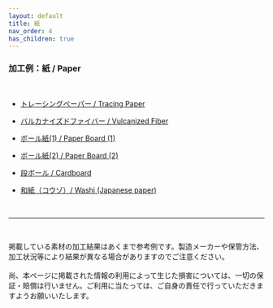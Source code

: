 ```yaml
---
layout: default
title: 紙
nav_order: 4
has_children: true
---
```


### 加工例：紙 / Paper
<br>

* [トレーシングペーパー / Tracing Paper](03-1-tracingpaper.md)

* [バルカナイズドファイバー / Vulcanized Fiber](03-2-pvf.md)

* [ボール紙(1) / Paper Board (1)](03-3-board-w.md)

* [ボール紙(2) / Paper Board (2)](03-4-board-g.md)

* [段ボール / Cardboard](03-5-cb.md)

* [和紙（コウゾ）/ Washi (Japanese paper)](03-6-washi.md)

<br>

------

<br>

掲載している素材の加工結果はあくまで参考例です。製造メーカーや保管方法、加工状況等により結果が異なる場合がありますのでご注意ください。<br>
<br>
尚、本ページに掲載された情報の利用によって生じた損害については、一切の保証・賠償は行いません。ご利用に当たっては、ご自身の責任で行っていただきますようお願いいたします。

<br><br><br>
